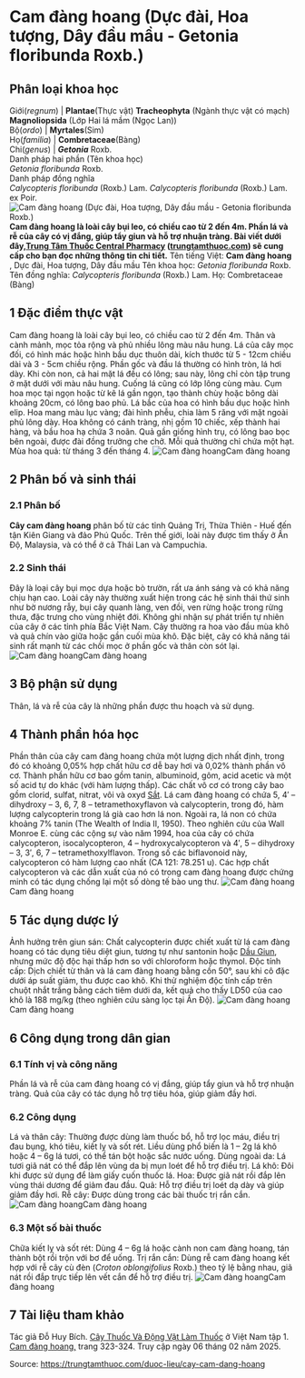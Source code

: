 # Cam đàng hoang (Dực đài, Hoa tượng, Dây đầu mầu - Getonia floribunda Roxb.)

Phân loại khoa học  
---  
Giới(_regnum_) |  **Plantae**(Thực vật) **Tracheophyta** (Ngành thực vật có mạch) **Magnoliopsida** (Lớp Hai lá mầm (Ngọc Lan))  
Bộ(_ordo_) | **Myrtales**(Sim)  
Họ(_familia_) | **Combretaceae**(Bàng)  
Chi(_genus_) | _**Getonia**_ Roxb.  
Danh pháp hai phần (Tên khoa học)  
_Getonia floribunda_ Roxb.  
Danh pháp đồng nghĩa  
_Calycopteris floribunda_ (Roxb.) Lam. _Calycopteris floribunda_ (Roxb.) Lam. ex Poir.  
![Cam đàng hoang \(Dực đài, Hoa tượng, Dây đầu mầu - Getonia floribunda Roxb.\)](https://trungtamthuoc.com/images/others/cam-dang-hoang-1-3388.jpg)
**Cam đàng hoang là loài cây bụi leo, có chiều cao từ 2 đến 4m. Phần lá và rễ của cây có vị đắng, giúp tẩy giun và hỗ trợ nhuận tràng. Bài viết dưới đây,[Trung Tâm Thuốc Central Pharmacy](https://trungtamthuoc.com/ "Trung Tâm Thuốc Central Pharmacy") ([trungtamthuoc.com](https://trungtamthuoc.com/ "trungtamthuoc.com")) sẽ cung cấp cho bạn đọc những thông tin chi tiết.**
Tên tiếng Việt: **Cam đàng hoang** , Dực đài, Hoa tượng, Dây đầu mầu
Tên khoa học: _Getonia floribunda_ Roxb.
Tên đồng nghĩa: _Calycopteris floribunda_ (Roxb.) Lam.
Họ: Combretaceae (Bàng)
##  1 Đặc điểm thực vật
Cam đàng hoang là loài cây bụi leo, có chiều cao từ 2 đến 4m. Thân và cành mảnh, mọc tỏa rộng và phủ nhiều lông màu nâu hung.
Lá của cây mọc đối, có hình mác hoặc hình bầu dục thuôn dài, kích thước từ 5 - 12cm chiều dài và 3 - 5cm chiều rộng. Phần gốc và đầu lá thường có hình tròn, lá hơi dày. Khi còn non, cả hai mặt lá đều có lông; sau này, lông chỉ còn tập trung ở mặt dưới với màu nâu hung. Cuống lá cũng có lớp lông cùng màu.
Cụm hoa mọc tại ngọn hoặc từ kẽ lá gần ngọn, tạo thành chùy hoặc bông dài khoảng 20cm, có lông bao phủ. Lá bắc của hoa có hình bầu dục hoặc hình elip. Hoa mang màu lục vàng; đài hình phễu, chia làm 5 răng với mặt ngoài phủ lông dày. Hoa không có cánh tràng, nhị gồm 10 chiếc, xếp thành hai hàng, và bầu hoa hạ chứa 3 noãn.
Quả gần giống hình trụ, có lông bao bọc bên ngoài, được đài đồng trưởng che chở. Mỗi quả thường chỉ chứa một hạt.
Mùa hoa quả: từ tháng 3 đến tháng 4.
![Cam đàng hoang](https://trungtamthuoc.com/images/item/Cam-dang-hoang-02.jpg)Cam đàng hoang
##  2 Phân bố và sinh thái
### 2.1 Phân bố
**Cây cam đàng hoang** phân bố từ các tỉnh Quảng Trị, Thừa Thiên - Huế đến tận Kiên Giang và đảo Phú Quốc. Trên thế giới, loài này được tìm thấy ở Ấn Độ, Malaysia, và có thể ở cả Thái Lan và Campuchia.
### 2.2 Sinh thái
Đây là loại cây bụi mọc dựa hoặc bò trườn, rất ưa ánh sáng và có khả năng chịu hạn cao. Loài cây này thường xuất hiện trong các hệ sinh thái thứ sinh như bờ nương rẫy, bụi cây quanh làng, ven đồi, ven rừng hoặc trong rừng thưa, đặc trưng cho vùng nhiệt đới. Không ghi nhận sự phát triển tự nhiên của cây ở các tỉnh phía Bắc Việt Nam. Cây thường ra hoa vào đầu mùa khô và quả chín vào giữa hoặc gần cuối mùa khô. Đặc biệt, cây có khả năng tái sinh rất mạnh từ các chồi mọc ở phần gốc và thân còn sót lại.
![Cam đàng hoang](https://trungtamthuoc.com/images/item/Cam-dang-hoang-3.jpg)Cam đàng hoang
##  3 Bộ phận sử dụng
Thân, lá và rễ của cây là những phần được thu hoạch và sử dụng.
##  4 Thành phần hóa học 
Phần thân của cây cam đàng hoang chứa một lượng dịch nhất định, trong đó có khoảng 0,05% hợp chất hữu cơ dễ bay hơi và 0,02% thành phần vô cơ. Thành phần hữu cơ bao gồm tanin, albuminoid, gôm, acid acetic và một số acid tự do khác (với hàm lượng thấp). Các chất vô cơ có trong cây bao gồm clorid, sulfat, nitrat, vôi và oxyd [Sắt](https://trungtamthuoc.com/hoat-chat/sat "Sắt").
Lá cam đàng hoang có chứa 5, 4′ – dihydroxy – 3, 6, 7, 8 – tetramethoxyflavon và calycopterin, trong đó, hàm lượng calycopterin trong lá già cao hơn lá non. Ngoài ra, lá non có chứa khoảng 7% tanin (The Wealth of India II, 1950).
Theo nghiên cứu của Wall Monroe E. cùng các cộng sự vào năm 1994, hoa của cây có chứa calycopteron, isocalycopteron, 4 – hydroxycalycopteron và 4′, 5 – dihydroxy – 3, 3′, 6, 7 – tetramethoxylflavon. Trong số các biflavonoid này, calycopteron có hàm lượng cao nhất (CA 121: 78.251 u). Các hợp chất calycopteron và các dẫn xuất của nó có trong cam đàng hoang được chứng minh có tác dụng chống lại một số dòng tế bào ung thư.
![Cam đàng hoang](https://trungtamthuoc.com/images/item/Cam-dang-hoang-4.jpg)Cam đàng hoang
##  5 Tác dụng dược lý
Ảnh hưởng trên giun sán: Chất calycopterin được chiết xuất từ lá cam đàng hoang có tác dụng tiêu diệt giun, tương tự như santonin hoặc [Dầu Giun](https://trungtamthuoc.com/duoc-lieu/dau-giun "Dầu Giun"), nhưng mức độ độc hại thấp hơn so với chloroform hoặc thymol.
Độc tính cấp: Dịch chiết từ thân và lá cam đàng hoang bằng cồn 50°, sau khi cô đặc dưới áp suất giảm, thu được cao khô. Khi thử nghiệm độc tính cấp trên chuột nhắt trắng bằng cách tiêm dưới da, kết quả cho thấy LD50 của cao khô là 188 mg/kg (theo nghiên cứu sàng lọc tại Ấn Độ).
![Cam đàng hoang](https://trungtamthuoc.com/images/item/Cam-dang-hoang-5.jpg)Cam đàng hoang
##  6 Công dụng trong dân gian
### 6.1 Tính vị và công năng
Phần lá và rễ của cam đàng hoang có vị đắng, giúp tẩy giun và hỗ trợ nhuận tràng. Quả của cây có tác dụng hỗ trợ tiêu hóa, giúp giảm đầy hơi.
### 6.2 Công dụng
Lá và thân cây: Thường được dùng làm thuốc bổ, hỗ trợ lọc máu, điều trị đau bụng, khó tiêu, kiết lỵ và sốt rét. Liều dùng phổ biến là 1 – 2g lá khô hoặc 4 – 6g lá tươi, có thể tán bột hoặc sắc nước uống.
Dùng ngoài da: Lá tươi giã nát có thể đắp lên vùng da bị mụn loét để hỗ trợ điều trị.
Lá khô: Đôi khi được sử dụng để làm giấy cuốn thuốc lá.
Hoa: Được giã nát rồi đắp lên vùng thái dương để giảm đau đầu.
Quả: Hỗ trợ điều trị loét dạ dày và giúp giảm đầy hơi.
Rễ cây: Được dùng trong các bài thuốc trị rắn cắn.
![Cam đàng hoang](https://trungtamthuoc.com/images/item/Cam-dang-hoang-6.jpg)Cam đàng hoang
### 6.3 Một số bài thuốc 
Chữa kiết lỵ và sốt rét: Dùng 4 – 6g lá hoặc cành non cam đàng hoang, tán thành bột rồi trộn với bơ để uống.
Trị rắn cắn: Dùng rễ cam đàng hoang kết hợp với rễ cây cù đèn (_Croton oblongifolius_ Roxb.) theo tỷ lệ bằng nhau, giã nát rồi đắp trực tiếp lên vết cắn để hỗ trợ điều trị.
![Cam đàng hoang](https://trungtamthuoc.com/images/item/Cam-dang-hoang-7.jpg)Cam đàng hoang
##  7 Tài liệu tham khảo
Tác giả Đỗ Huy Bích. [Cây Thuốc Và Động Vật Làm Thuốc](https://trungtamthuoc.com/bai-viet/doc-online-va-tai-mien-phi-pdf-sach-cay-thuoc-va-dong-vat-lam-thuoc-o-viet-nam "Cây Thuốc Và Động Vật Làm Thuốc") ở Việt Nam tập 1. [Cam đàng hoang,](https://trungtamthuoc.com/upload/pdf/cay-thuoc-va-dong-vat-lam-thuoc-tap-1-trungtamthuoc.com.pdf) trang 323-324. Truy cập ngày 06 tháng 02 năm 2025.


Source: https://trungtamthuoc.com/duoc-lieu/cay-cam-dang-hoang